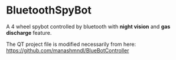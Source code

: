 
# BluetoothSpyBot
A 4 wheel spybot controlled by bluetooth with **night vision** and **gas discharge** feature.

The QT project file is modified necessarily from here: https://github.com/manashmndl/BlueBotController
